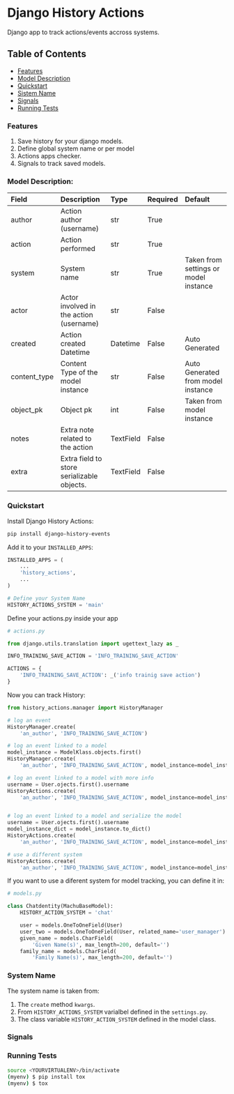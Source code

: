 # Django History Actions

Django app to track actions/events accross systems.

## **Table of Contents**

- [Features](#features)
- [Model Description](#model-description)
- [Quickstart](#quickstart)
- [Sistem Name](#system-name)
- [Signals](#signals)
- [Running Tests](#running-tests)

### Features

1. Save history for your django models.
2. Define global system name or per model
3. Actions apps checker.
4. Signals to track saved models.

### Model Description:

| Field        | Description      | Type | Required | Default             |
|:-------------|:-----------------|:-----|:---------|:--------------------|
| author       | Action author (username)    | str  | True     |                     |
| action       | Action performed | str  | True     |                     |
| system       | System name      | str  | True     | Taken from settings or model instance |
| actor        | Actor involved in the action (username) | str | False    |  |
| created      | Action created Datetime | Datetime |  False   | Auto Generated |
| content_type | Content Type of the model instance | str   | False    | Auto Generated from model instance  |
| object_pk    | Object pk           | int     |  False  | Taken from model instance |
| notes        | Extra note related to the action | TextField     | False        | |
| extra        | Extra field to store serializable objects.          | TextField     |  False       | |

### Quickstart

Install Django History Actions:

```bash
pip install django-history-events
```

Add it to your `INSTALLED_APPS`:

```python
INSTALLED_APPS = (
    ...
    'history_actions',
    ...
)

# Define your System Name
HISTORY_ACTIONS_SYSTEM = 'main'
```

Define your actions.py inside your app

```python
# actions.py

from django.utils.translation import ugettext_lazy as _

INFO_TRAINING_SAVE_ACTION = 'INFO_TRAINING_SAVE_ACTION'

ACTIONS = {
    'INFO_TRAINING_SAVE_ACTION': _('info trainig save action')
}
```

Now you can track History:

```python
from history_actions.manager import HistoryManager

# log an event
HistoryManager.create(
    'an_author', 'INFO_TRAINING_SAVE_ACTION')

# log an event linked to a model
model_instance = ModelKlass.objects.first()
HistoryManager.create(
    'an_author', 'INFO_TRAINING_SAVE_ACTION', model_instance=model_instance)

# log an event linked to a model with more info
username = User.ojects.first().username
HistoryActions.create(
    'an_author', 'INFO_TRAINING_SAVE_ACTION', model_instance=model_instance, actor=username, notes='My notes')


# log an event linked to a model and serialize the model
username = User.ojects.first().username
model_instance_dict = model_instance.to_dict()
HistoryActions.create(
    'an_author', 'INFO_TRAINING_SAVE_ACTION', model_instance=model_instance, actor=username, notes='My notes', extra=model_instace_dict)

# use a different system
HistoryActions.create(
    'an_author', 'INFO_TRAINING_SAVE_ACTION', model_instance=model_instance, actor=username, notes='My notes', extra=model_instace_dict, system="custom")
```

If you want to use a diferent system for model tracking, you can define it in:

```python
# models.py

class Chatdentity(MachuBaseModel):
    HISTORY_ACTION_SYSTEM = 'chat'

    user = models.OneToOneField(User)
    user_two = models.OneToOneField(User, related_name='user_manager')
    given_name = models.CharField(
        'Given Name(s)', max_length=200, default='')
    family_name = models.CharField(
        'Family Name(s)', max_length=200, default='')
```

### System Name

The system name is taken from:

1. The `create` method `kwargs`.
2. From `HISTORY_ACTIONS_SYSTEM` varialbel defined in the `settings.py`.
3. The class variable `HISTORY_ACTION_SYSTEM` defined in the model class.

### Signals

### Running Tests

```bash
source <YOURVIRTUALENV>/bin/activate
(myenv) $ pip install tox
(myenv) $ tox
```